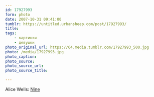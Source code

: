 ```yaml
---
id: 17927993
form: photo
date: 2007-10-31 09:41:00
tumblr: https://untitled.urbansheep.com/post/17927993/
title:
tags:
    - картинки
    - девушки
photo_original_url: https://64.media.tumblr.com/17927993_500.jpg
photo: /media/17927993.jpg
photo_caption: 
photo_source:
photo_source_url:
photo_source_title:

---
```


<p>Alice Wells: <a href="http://www.alicewells.com/9.html">Nine</a></p>
